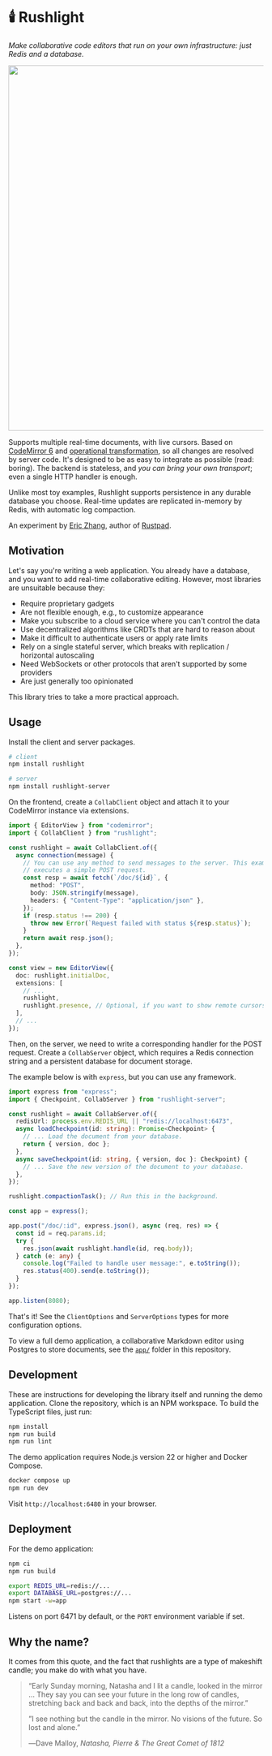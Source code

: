 # 🕯️ Rushlight

_Make collaborative code editors that run on your own infrastructure: just Redis
and a database._

<p align="center">
<img src="https://i.imgur.com/FaJUXrI.gif" width="720">
</p>

Supports multiple real-time documents, with live cursors. Based on
[CodeMirror 6](https://codemirror.net/) and
[operational transformation](https://codemirror.net/examples/collab/), so all
changes are resolved by server code. It's designed to be as easy to integrate as
possible (read: boring). The backend is stateless, and _you can bring your own
transport_; even a single HTTP handler is enough.

Unlike most toy examples, Rushlight supports persistence in any durable database
you choose. Real-time updates are replicated in-memory by Redis, with automatic
log compaction.

An experiment by [Eric Zhang](https://www.ekzhang.com/), author of
[Rustpad](https://github.com/ekzhang/rustpad).

## Motivation

Let's say you're writing a web application. You already have a database, and you
want to add real-time collaborative editing. However, most libraries are
unsuitable because they:

- Require proprietary gadgets
- Are not flexible enough, e.g., to customize appearance
- Make you subscribe to a cloud service where you can't control the data
- Use decentralized algorithms like CRDTs that are hard to reason about
- Make it difficult to authenticate users or apply rate limits
- Rely on a single stateful server, which breaks with replication / horizontal
  autoscaling
- Need WebSockets or other protocols that aren't supported by some providers
- Are just generally too opinionated

This library tries to take a more practical approach.

## Usage

Install the client and server packages.

```bash
# client
npm install rushlight

# server
npm install rushlight-server
```

On the frontend, create a `CollabClient` object and attach it to your CodeMirror
instance via extensions.

```ts
import { EditorView } from "codemirror";
import { CollabClient } from "rushlight";

const rushlight = await CollabClient.of({
  async connection(message) {
    // You can use any method to send messages to the server. This example
    // executes a simple POST request.
    const resp = await fetch(`/doc/${id}`, {
      method: "POST",
      body: JSON.stringify(message),
      headers: { "Content-Type": "application/json" },
    });
    if (resp.status !== 200) {
      throw new Error(`Request failed with status ${resp.status}`);
    }
    return await resp.json();
  },
});

const view = new EditorView({
  doc: rushlight.initialDoc,
  extensions: [
    // ...
    rushlight,
    rushlight.presence, // Optional, if you want to show remote cursors.
  ],
  // ...
});
```

Then, on the server, we need to write a corresponding handler for the POST
request. Create a `CollabServer` object, which requires a Redis connection
string and a persistent database for document storage.

The example below is with `express`, but you can use any framework.

```ts
import express from "express";
import { Checkpoint, CollabServer } from "rushlight-server";

const rushlight = await CollabServer.of({
  redisUrl: process.env.REDIS_URL || "redis://localhost:6473",
  async loadCheckpoint(id: string): Promise<Checkpoint> {
    // ... Load the document from your database.
    return { version, doc };
  },
  async saveCheckpoint(id: string, { version, doc }: Checkpoint) {
    // ... Save the new version of the document to your database.
  },
});

rushlight.compactionTask(); // Run this in the background.

const app = express();

app.post("/doc/:id", express.json(), async (req, res) => {
  const id = req.params.id;
  try {
    res.json(await rushlight.handle(id, req.body));
  } catch (e: any) {
    console.log("Failed to handle user message:", e.toString());
    res.status(400).send(e.toString());
  }
});

app.listen(8080);
```

That's it! See the `ClientOptions` and `ServerOptions` types for more
configuration options.

To view a full demo application, a collaborative Markdown editor using Postgres
to store documents, see the [`app/`](app/) folder in this repository.

## Development

These are instructions for developing the library itself and running the demo
application. Clone the repository, which is an NPM workspace. To build the
TypeScript files, just run:

```bash
npm install
npm run build
npm run lint
```

The demo application requires Node.js version 22 or higher and Docker Compose.

```bash
docker compose up
npm run dev
```

Visit `http://localhost:6480` in your browser.

## Deployment

For the demo application:

```bash
npm ci
npm run build

export REDIS_URL=redis://...
export DATABASE_URL=postgres://...
npm start -w=app
```

Listens on port 6471 by default, or the `PORT` environment variable if set.

## Why the name?

It comes from this quote, and the fact that rushlights are a type of makeshift
candle; you make do with what you have.

> “Early Sunday morning, Natasha and I lit a candle, looked in the mirror … They
> say you can see your future in the long row of candles, stretching back and
> back and back, into the depths of the mirror.”
>
> ”I see nothing but the candle in the mirror. No visions of the future. So lost
> and alone.”
>
> ―Dave Malloy, _Natasha, Pierre & The Great Comet of 1812_
